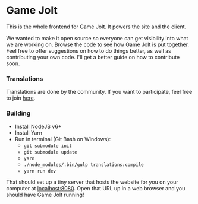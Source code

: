 # Game Jolt

This is the whole frontend for Game Jolt. It powers the site and the client.

We wanted to make it open source so everyone can get visibility into what we are working on. Browse
the code to see how Game Jolt is put together. Feel free to offer suggestions on how to do things
better, as well as contributing your own code. I'll get a better guide on how to contribute soon.

### Translations

Translations are done by the community. If you want to participate, feel free to join
[here](https://poeditor.com/join/project/B4nWT6EgnD).

### Building

* Install NodeJS v6+
* Install Yarn
* Run in terminal (Git Bash on Windows):
	- `git submodule init`
	- `git submodule update`
	- `yarn`
	- `./node_modules/.bin/gulp translations:compile`
	- `yarn run dev`

That should set up a tiny server that hosts the website for you on your computer at
[localhost:8080](http://localhost:8080). Open that URL up in a web browser and you should have Game
Jolt running!
